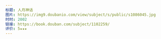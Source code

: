 ```yaml
---
标题: 人月神话
图片: https://img9.doubanio.com/view/subject/s/public/s1086045.jpg
时时: 2002
链接: https://book.douban.com/subject/1102259/
评价: 5★★★
---
```

